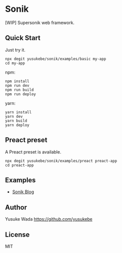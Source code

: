 # Sonik

[WIP] Supersonik web framework.

## Quick Start

Just try it.

```
npx degit yusukebe/sonik/examples/basic my-app
cd my-app
```

npm:

```
npm install
npm run dev
npm run build
npm run deploy
```

yarn:

```
yarn install
yarn dev
yarn build
yarn deploy
```

## Preact preset

A Preact preset is available.

```
npx degit yusukebe/sonik/examples/preact preact-app
cd preact-app
```

## Examples

- [Sonik Blog](https://github.com/yusukebe/sonik-blog)

## Author

Yusuke Wada <https://github.com/yusukebe>

## License

MIT
